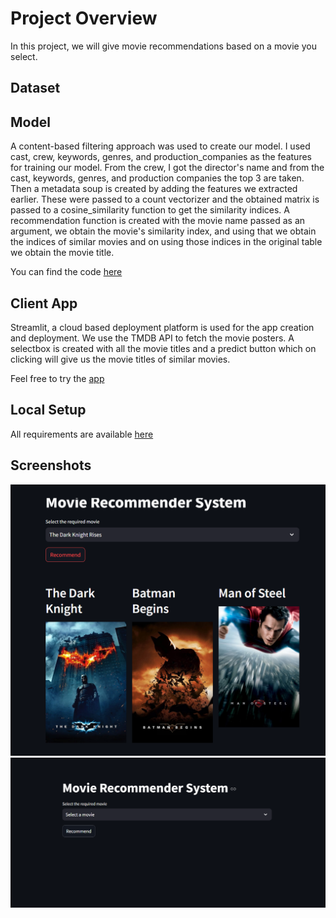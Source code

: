 # Project Overview
In this project, we will give movie recommendations based on a movie you select.

## Dataset

## Model
A content-based filtering approach was used to create our model. I used cast, crew, keywords, genres, and production_companies as the features for training our model. From the crew, I got the director's name and from the cast, keywords, 
genres, and production companies the top 3 are taken. Then a metadata soup is created by adding the features we extracted earlier. These were passed to a count vectorizer and the obtained matrix is passed to a cosine_similarity function 
to get the similarity indices. A recommendation function is created with the movie name passed as an argument, we obtain the movie's similarity index, and using that we obtain the indices of similar movies and on using those indices in the original table
we obtain the movie title.

You can find the code [here](https://github.com/dachuvg/Movie-Recommendation-System/blob/main/Movie-Recommendation-System.ipynb)

## Client App
Streamlit, a cloud based deployment platform is used for the app creation and deployment. We use the TMDB API to fetch the movie posters. A selectbox is created with all the movie titles and a predict button which on clicking will 
give us the movie titles of similar movies.

Feel free to try the [app](https://movierecommender-bydarshanvg.streamlit.app/)

## Local Setup
All requirements are available [here](https://github.com/dachuvg/Movie-Recommendation-System/blob/main/requirements.txt)

## Screenshots
![pic1](https://github.com/dachuvg/Movie-Recommendation-System/blob/main/screenshots/pic1.png)
![pic2](https://github.com/dachuvg/Movie-Recommendation-System/blob/main/screenshots/pic2.png)
